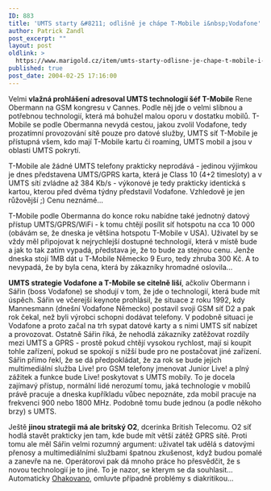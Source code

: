 ```yaml
---
ID: 883
title: 'UMTS starty &#8211; odlišně je chápe T-Mobile i&nbsp;Vodafone'
author: Patrick Zandl
post_excerpt: ""
layout: post
oldlink: >
  https://www.marigold.cz/item/umts-starty-odlisne-je-chape-t-mobile-i-vodafone
published: true
post_date: 2004-02-25 17:16:00
---
```

<p>
Velmi <STRONG>vlažná prohlášení adresoval UMTS technologií šéf T-Mobile</STRONG> Rene Obermann na GSM kongresu v Cannes. Podle něj jde o velmi slibnou a potřebnou technologií, která má bohužel malou oporu v dostatku mobilů. T-Mobile se podle Obermanna nevydá cestou, jakou zvolil Vodafone, tedy prozatímní provozování sítě pouze pro datové služby, UMTS síť T-Mobile je přístupná všem, kdo mají T-Mobile kartu či roaming, UMTS mobil a jsou v oblasti UMTS pokrytí. </p>

<p>
T-Mobile ale žádné UMTS telefony prakticky neprodává - jedinou výjimkou je dnes představena UMTS/GPRS karta, která je Class 10 (4+2 timesloty) a v UMTS sítí zvládne až 384 Kb/s - výkonové je tedy prakticky identická s kartou, kterou před dvěma týdny představil Vodafone. Vzhledově je jen růžovější ;) Cenu neznámé...</p>

<p>
T-Mobile podle Obermanna do konce roku nabídne také jednotný datový přístup UMTS/GPRS/WiFi - k tomu chtějí posílit síť hotspotu na cca 10 000 (obávám se, že dneska je většina hotspotu T-Mobile v USA). Uživatel by se vždy měl připojovat k nejrychlejší dostupné technologií, která v místě bude a jak to tak zatím vypadá, představa je, že to bude za stejnou cenu. Jenže dneska stojí 1MB dát u T-Mobile Německo 9 Euro, tedy zhruba 300 Kč. A to nevypadá, že by byla cena, která by zákazníky hromadné oslovila... </p>

<p>
<STRONG>UMTS strategie Vodafone a T-Mobile se&#160;citelně liší</STRONG>, ačkoliv Obermann i Sářin (boss Vodafone) se shodují v tom, že jde o technologií, která bude mít úspěch. Sářin ve včerejší keynote prohlásil, že situace z roku 1992, kdy Mannesmann (dnešní Vodafone Německo) postavil svoji GSM síť D2 a pak rok čekal, než byli výrobci schopni dodávat telefony. V podobně situaci je Vodafone a proto začal na trh sypat datové karty a s nimi UMTS síť nabízet a provozovat. Ostatně Sářin říká, že nehodlá zákazníky zatěžovat rozdíly mezi UMTS a GPRS - prostě pokud chtějí vysokou rychlost, mají si koupit tohle zařízení, pokud se spokojí s&#160;nižší bude pro ne postačovat jiné zařízení. Sářin přímo řekl, že se dá předpokládat, že za rok se bude jejich multimediální služba Live! pro GSM telefony jmenovat Junior Live! a plný zážitek a funkce&#160;bude Live! poskytovat s UMTS mobily. To je docela zajímavý přístup, normální lidé nerozumí tomu, jaká technologie v mobilů právě pracuje a dneska kupříkladu vůbec nepoznáte, zda mobil pracuje na frekvenci 900 nebo 1800 MHz. Podobně tomu bude jednou (a podle někoho brzy) s UMTS. </p>

<p>
Ještě <STRONG>jinou strategii má ale britský O2</STRONG>, dcerinka British Telecomu. O2 síť hodlá stavět prakticky jen tam, kde bude mít větší zátěž GPRS sítě. Proti tomu ale měl Sářin velmi rozumný argument: uživatel tak udělá s datovými přenosy a multimediálními službami špatnou zkušenost, když budou pomalé a zanevře na ne. Operátorovi pak dá mnoho práce ho přesvědčit, že s novou technologií je to jiné. To je nazor, se kterym se da souhlasit...<BR>Automaticky <A href="http://nlp.fi.muni.cz/cz_accent/index.php">Ohakovano</A>, omluvte případně problémy s diakritikou...</p>
